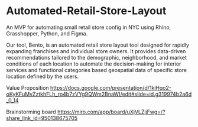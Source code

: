# Automated-Retail-Store-Layout
 
An MVP for automating small retail store config in NYC using Rhino, Grasshopper, Python, and Figma. 

Our tool, Bento, is an automated retail store layout tool designed for rapidly expanding franchises and individual store owners. It provides data-driven recommendations tailored to the demographic, neighborhood, and market conditions of each location to automate the decision-making for interior services and functional categories based geospatial data of specific store location defined by the users.

Value Proposition
https://docs.google.com/presentation/d/1kiHqo2-oKyKFuMvZztkhFLh_ro4b7zVYg9QWm2BnaWI/edit#slide=id.g319974b2a6d_0_14

Brainstorming board
https://miro.com/app/board/uXjVLZjjFwg=/?share_link_id=950138675705
